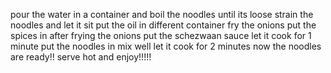 pour the water in a container and boil the noodles until its loose
strain the noodles and let it sit
put the oil in different container
fry the onions 
put the spices in after frying the onions
put the schezwaan sauce
let it cook for 1 minute
put the noodles in 
mix well 
let it cook for 2 minutes 
now the noodles are ready!!
serve hot and enjoy!!!!!